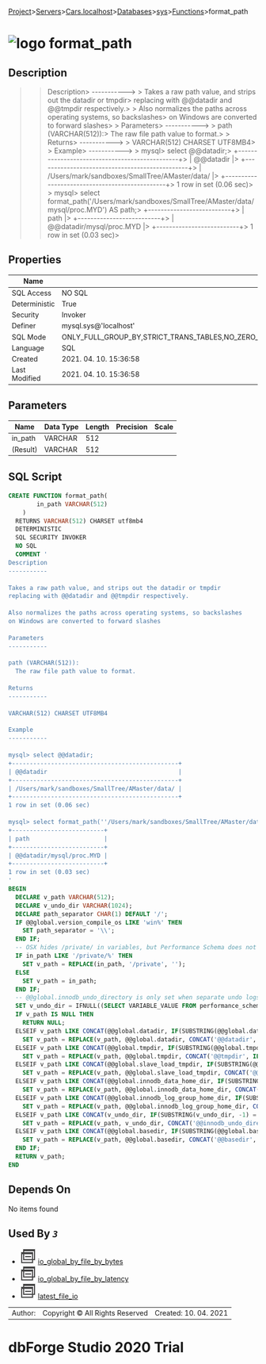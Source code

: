 [Project](../../../../../startpage.md)>[Servers](../../../../Servers.md)>[Cars.localhost](../../../Cars.localhost.md)>[Databases](../../Databases.md)>[sys](../sys.md)>[Functions](Functions.md)>format_path


# ![logo](../../../../../Images/function64.svg) format_path

## <a name="#Description"></a>Description
> > Description> -----------> > Takes a raw path value, and strips out the datadir or tmpdir> replacing with @@datadir and @@tmpdir respectively.> > Also normalizes the paths across operating systems, so backslashes> on Windows are converted to forward slashes> > Parameters> -----------> > path (VARCHAR(512)):>   The raw file path value to format.> > Returns> -----------> > VARCHAR(512) CHARSET UTF8MB4> > Example> -----------> > mysql> select @@datadir;> +-----------------------------------------------+> | @@datadir                                     |> +-----------------------------------------------+> | /Users/mark/sandboxes/SmallTree/AMaster/data/ |> +-----------------------------------------------+> 1 row in set (0.06 sec)> > mysql> select format_path('/Users/mark/sandboxes/SmallTree/AMaster/data/mysql/proc.MYD') AS path;> +--------------------------+> | path                     |> +--------------------------+> | @@datadir/mysql/proc.MYD |> +--------------------------+> 1 row in set (0.03 sec)> 
## <a name="#Properties"></a>Properties
|Name|Value|
|---|---|
|SQL Access|NO SQL|
|Deterministic|True|
|Security|Invoker|
|Definer|mysql.sys@'localhost'|
|SQL Mode|ONLY_FULL_GROUP_BY,STRICT_TRANS_TABLES,NO_ZERO_IN_DATE,NO_ZERO_DATE,ERROR_FOR_DIVISION_BY_ZERO,NO_ENGINE_SUBSTITUTION|
|Language|SQL|
|Created|2021. 04. 10. 15:36:58|
|Last Modified|2021. 04. 10. 15:36:58|


## <a name="#Parameters"></a>Parameters
|Name|Data Type|Length|Precision|Scale|
|---|---|---|---|---|
|in_path|VARCHAR|512|||
|(Result)|VARCHAR|512|||

## <a name="#SqlScript"></a>SQL Script
```SQL
CREATE FUNCTION format_path(
        in_path VARCHAR(512)
    )
  RETURNS VARCHAR(512) CHARSET utf8mb4
  DETERMINISTIC
  SQL SECURITY INVOKER
  NO SQL
  COMMENT '
Description
-----------

Takes a raw path value, and strips out the datadir or tmpdir
replacing with @@datadir and @@tmpdir respectively.

Also normalizes the paths across operating systems, so backslashes
on Windows are converted to forward slashes

Parameters
-----------

path (VARCHAR(512)):
  The raw file path value to format.

Returns
-----------

VARCHAR(512) CHARSET UTF8MB4

Example
-----------

mysql> select @@datadir;
+-----------------------------------------------+
| @@datadir                                     |
+-----------------------------------------------+
| /Users/mark/sandboxes/SmallTree/AMaster/data/ |
+-----------------------------------------------+
1 row in set (0.06 sec)

mysql> select format_path(''/Users/mark/sandboxes/SmallTree/AMaster/data/mysql/proc.MYD'') AS path;
+--------------------------+
| path                     |
+--------------------------+
| @@datadir/mysql/proc.MYD |
+--------------------------+
1 row in set (0.03 sec)
'
BEGIN
  DECLARE v_path VARCHAR(512);
  DECLARE v_undo_dir VARCHAR(1024);
  DECLARE path_separator CHAR(1) DEFAULT '/';
  IF @@global.version_compile_os LIKE 'win%' THEN
    SET path_separator = '\\';
  END IF;
  -- OSX hides /private/ in variables, but Performance Schema does not
  IF in_path LIKE '/private/%' THEN
    SET v_path = REPLACE(in_path, '/private', '');
  ELSE
    SET v_path = in_path;
  END IF;
  -- @@global.innodb_undo_directory is only set when separate undo logs are used
  SET v_undo_dir = IFNULL((SELECT VARIABLE_VALUE FROM performance_schema.global_variables WHERE VARIABLE_NAME = 'innodb_undo_directory'), '');
  IF v_path IS NULL THEN
    RETURN NULL;
  ELSEIF v_path LIKE CONCAT(@@global.datadir, IF(SUBSTRING(@@global.datadir, -1) = path_separator, '%', CONCAT(path_separator, '%'))) ESCAPE '|' THEN
    SET v_path = REPLACE(v_path, @@global.datadir, CONCAT('@@datadir', IF(SUBSTRING(@@global.datadir, -1) = path_separator, path_separator, '')));
  ELSEIF v_path LIKE CONCAT(@@global.tmpdir, IF(SUBSTRING(@@global.tmpdir, -1) = path_separator, '%', CONCAT(path_separator, '%'))) ESCAPE '|' THEN
    SET v_path = REPLACE(v_path, @@global.tmpdir, CONCAT('@@tmpdir', IF(SUBSTRING(@@global.tmpdir, -1) = path_separator, path_separator, '')));
  ELSEIF v_path LIKE CONCAT(@@global.slave_load_tmpdir, IF(SUBSTRING(@@global.slave_load_tmpdir, -1) = path_separator, '%', CONCAT(path_separator, '%'))) ESCAPE '|' THEN
    SET v_path = REPLACE(v_path, @@global.slave_load_tmpdir, CONCAT('@@slave_load_tmpdir', IF(SUBSTRING(@@global.slave_load_tmpdir, -1) = path_separator, path_separator, '')));
  ELSEIF v_path LIKE CONCAT(@@global.innodb_data_home_dir, IF(SUBSTRING(@@global.innodb_data_home_dir, -1) = path_separator, '%', CONCAT(path_separator, '%'))) ESCAPE '|' THEN
    SET v_path = REPLACE(v_path, @@global.innodb_data_home_dir, CONCAT('@@innodb_data_home_dir', IF(SUBSTRING(@@global.innodb_data_home_dir, -1) = path_separator, path_separator, '')));
  ELSEIF v_path LIKE CONCAT(@@global.innodb_log_group_home_dir, IF(SUBSTRING(@@global.innodb_log_group_home_dir, -1) = path_separator, '%', CONCAT(path_separator, '%'))) ESCAPE '|' THEN
    SET v_path = REPLACE(v_path, @@global.innodb_log_group_home_dir, CONCAT('@@innodb_log_group_home_dir', IF(SUBSTRING(@@global.innodb_log_group_home_dir, -1) = path_separator, path_separator, '')));
  ELSEIF v_path LIKE CONCAT(v_undo_dir, IF(SUBSTRING(v_undo_dir, -1) = path_separator, '%', CONCAT(path_separator, '%'))) ESCAPE '|' THEN
    SET v_path = REPLACE(v_path, v_undo_dir, CONCAT('@@innodb_undo_directory', IF(SUBSTRING(v_undo_dir, -1) = path_separator, path_separator, '')));
  ELSEIF v_path LIKE CONCAT(@@global.basedir, IF(SUBSTRING(@@global.basedir, -1) = path_separator, '%', CONCAT(path_separator, '%'))) ESCAPE '|' THEN
    SET v_path = REPLACE(v_path, @@global.basedir, CONCAT('@@basedir', IF(SUBSTRING(@@global.basedir, -1) = path_separator, path_separator, '')));
  END IF;
  RETURN v_path;
END
```

## <a name="#DependsOn"></a>Depends On
No items found

## <a name="#UsedBy"></a>Used By _`3`_
- ![View](../../../../../Images/view.svg) [io_global_by_file_by_bytes](../Views/io_global_by_file_by_bytes.md)
- ![View](../../../../../Images/view.svg) [io_global_by_file_by_latency](../Views/io_global_by_file_by_latency.md)
- ![View](../../../../../Images/view.svg) [latest_file_io](../Views/latest_file_io.md)


||||
|---|---|---|
|Author: |Copyright © All Rights Reserved|Created: 10. 04. 2021|
# dbForge Studio 2020 Trial